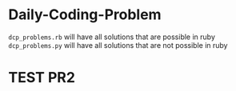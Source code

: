 # Daily-Coding-Problem
`dcp_problems.rb` will have all solutions that are possible in ruby
`dcp_problems.py` will have all solutions that are not possible in ruby



# TEST PR2
